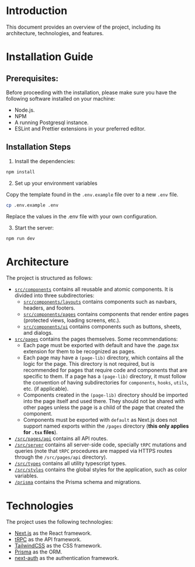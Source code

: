 # Introduction

This document provides an overview of the project, including its architecture, technologies, and features.

# Installation Guide

## Prerequisites:

Before proceeding with the installation, please make sure you have the following software installed on your machine:

- Node.js.
- NPM
- A running Postgresql instance.
- ESLint and Prettier extensions in your preferred editor.

## Installation Steps

1. Install the dependencies:

```bash
npm install
```

2. Set up your environment variables

Copy the template found in the `.env.example` file over to a new `.env` file.

```bash
cp .env.example .env
```

Replace the values in the .env file with your own configuration.

3. Start the server:

```bash
npm run dev
```

# Architecture

The project is structured as follows:

- [`src/components`](./src/components) contains all reusable and atomic components. It is divided into three subdirectories:
  - [`src/components/layouts`](./src/components/layouts) contains components such as navbars, headers, and footers.
  - [`src/components/pages`](./src/components/pages) contains components that render entire pages (protected views, loading screens, etc.).
  - [`src/components/ui`](./src/components/ui) contains components such as buttons, sheets, and dialogs.
- [`src/pages`](./src/pages) contains the pages themselves. Some recommendations:
  - Each page must be exported with default and have the .page.tsx extension for them to be recognized as pages.
  - Each page may have a `(page-lib)` directory, which contains all the logic for the page. This directory is not required, but is recommended for pages that require code and components that are specific to them. If a page has a `(page-lib)` directory, it must follow the convention of having subdirectories for `components`, `hooks`, `utils`, etc. (if applicable).
  - Components created in the `(page-lib)` directory should be imported into the page itself and used there. They should not be shared with other pages unless the page is a child of the page that created the component.
  - Components must be exported with `default` as Next.js does not support named exports within the `/pages` directory (**this only applies for `.tsx` files**).
- [`/src/pages/api`](./src/pages/api) contains all API routes.
- [`/src/server`](./src/server) contains all server-side code, specially `tRPC` mutations and queries (note that `tRPC` procedures are mapped via HTTPS routes through the `/src/pages/api` directory).
- [`/src/types`](./src/types) contains all utility typescript types.
- [`/src/styles`](./src/styles) contains the global styles for the application, such as color variables.
- [`/prisma`](./prisma) contains the Prisma schema and migrations.

# Technologies

The project uses the following technologies:

- [Next.js](https://nextjs.org/) as the React framework.
- [tRPC](https://trpc.io/) as the API framework.
- [TailwindCSS](https://tailwindcss.com/) as the CSS framework.
- [Prisma](https://www.prisma.io/) as the ORM.
- [next-auth](https://next-auth.js.org/) as the authentication framework.
